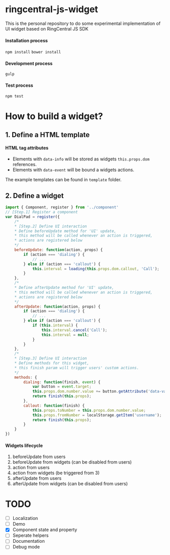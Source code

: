 # ringcentral-js-widget
This is the personal repository to do some experimental implementation of UI widget based on RingCentral JS SDK


#### Installation process
`npm install`
`bower install`
#### Development process
`gulp`
#### Test process
`npm test`
# How to build a widget?
## 1. Define a HTML template
#### HTML tag attributes
* Elements with `data-info` will be stored as widgets `this.props.dom` references.
* Elements with `data-event` will be bound a widgets actions.

The example templates can be found in `template` folder.

## 2. Define a widget
```javascript
import { Component, register } from '../component'
// [Step.1] Register a component
var DialPad = register({
    /*
    * [Step.2] Define UI interaction
    * Define beforeUpdate method for 'UI' update,
    * this method will be called whenever an action is triggered,
    * actions are registered below
    */
    beforeUpdate: function(action, props) {
        if (action === 'dialing') {
            // ...
        } else if (action === 'callout') {
            this.interval = loading(this.props.dom.callout, 'Call');
        }
    },
    /*
    * Define afterUpdate method for 'UI' update,
    * this method will be called whenever an action is triggered,
    * actions are registered below
    */
    afterUpdate: function(action, props) {
        if (action === 'dialing') {
            // ...
        } else if (action === 'callout') {
            if (this.interval) {
                this.interval.cancel('Call');
                this.interval = null;
            }
        }
    },
    /*
    * [Step.3] Define UI interaction
    * Define methods for this widget,
    * this finish param will trigger users' custom actions.
    */
    methods: {
        dialing: function(finish, event) {
            var button = event.target;
            this.props.dom.number.value += button.getAttribute('data-value');
            return finish(this.props);
        },
        callout: function(finish) {
            this.props.toNumber = this.props.dom.number.value;
            this.props.fromNumber = localStorage.getItem('username');
            return finish(this.props);
        }
    }
})
```

#### Widgets lifecycle
1. beforeUpdate from users
2. beforeUpdate from widgets (can be disabled from users)
3. action from users
4. action from widgets (be triggered from 3)
5. afterUpdate from users
6. afterUpdate from widgets (can be disabled from users)

# TODO
- [ ] Localization
- [ ] Demo
- [x] Component state and property
- [ ] Seperate helpers
- [ ] Documentation
- [ ] Debug mode

